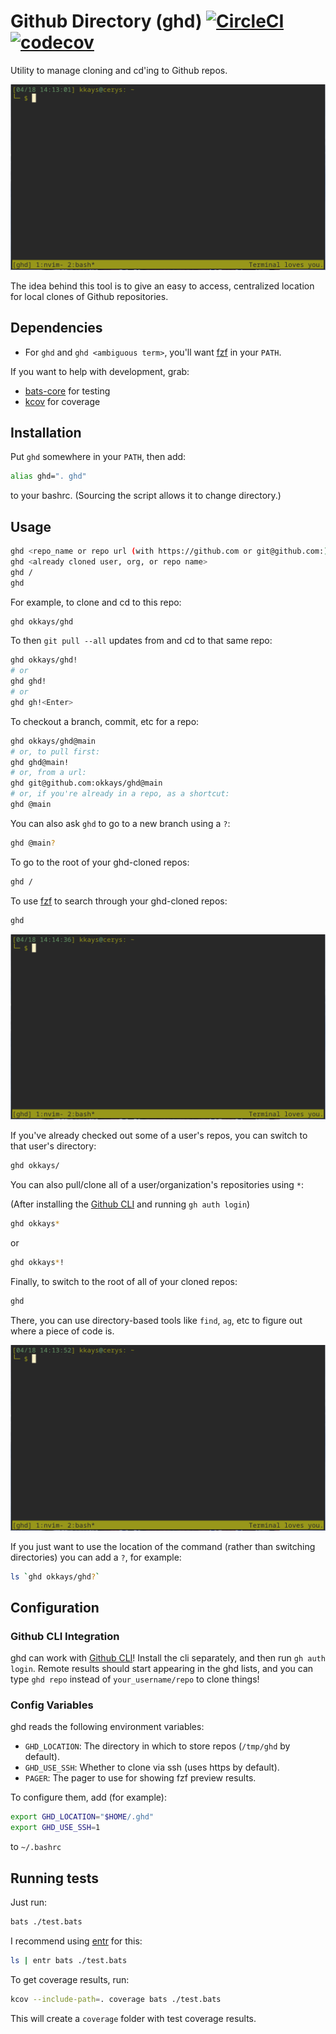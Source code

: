 # Github Directory (ghd) [![CircleCI](https://circleci.com/gh/okkays/ghd.svg?style=shield)](https://circleci.com/gh/okkays/ghd) [![codecov](https://codecov.io/gh/okkays/ghd/branch/master/graph/badge.svg)](https://codecov.io/gh/okkays/ghd)

Utility to manage cloning and cd'ing to Github repos.

![Animated example of ghding a couple disparate repos](ghd.gif)

The idea behind this tool is to give an easy to access, centralized location for local clones of Github repositories.

## Dependencies

- For `ghd` and `ghd <ambiguous term>`, you'll want [fzf](https://github.com/junegunn/fzf) in your `PATH`.

If you want to help with development, grab:

- [bats-core](https://github.com/bats-core/bats-core#installation) for testing
- [kcov](http://simonkagstrom.github.io/kcov/index.html) for coverage

## Installation

Put `ghd` somewhere in your `PATH`, then add:

```bash
alias ghd=". ghd"
```

to your bashrc. (Sourcing the script allows it to change directory.)

## Usage

```bash
ghd <repo_name or repo url (with https://github.com or git@github.com:)>
ghd <already cloned user, org, or repo name>
ghd /
ghd
```

For example, to clone and cd to this repo:

```bash
ghd okkays/ghd
```

To then `git pull --all` updates from and cd to that same repo:

```bash
ghd okkays/ghd!
# or
ghd ghd!
# or
ghd gh!<Enter>
```

To checkout a branch, commit, etc for a repo:

```bash
ghd okkays/ghd@main
# or, to pull first:
ghd ghd@main!
# or, from a url:
ghd git@github.com:okkays/ghd@main
# or, if you're already in a repo, as a shortcut:
ghd @main
```

You can also ask `ghd` to go to a new branch using a `?`:

```bash
ghd @main?
```

To go to the root of your ghd-cloned repos:

```bash
ghd /
```

To use [fzf](https://github.com/junegunn/fzf) to search through your ghd-cloned repos:

```bash
ghd
```

![Animated example of using ghd results in a fzf list](ghd_fzf.gif)

If you've already checked out some of a user's repos, you can switch to that user's directory:

```bash
ghd okkays/
```

You can also pull/clone all of a user/organization's repositories using `*`:

(After installing the [Github CLI](https://github.com/cli/cli) and running `gh auth login`)

```bash
ghd okkays*
```

or

```bash
ghd okkays*!
```

Finally, to switch to the root of all of your cloned repos:

```bash
ghd
```

There, you can use directory-based tools like `find`, `ag`, etc to figure out where a piece of code is.

![Animated example of using ag with ghd](ghd_ag.gif)

If you just want to use the location of the command (rather than switching directories) you can add a `?`, for example:

```bash
ls `ghd okkays/ghd?`
```

## Configuration

### Github CLI Integration

ghd can work with [Github CLI](https://github.com/cli/cli)!  Install the cli separately, and then run `gh auth login`.  Remote results should start appearing in the ghd lists, and you can type `ghd repo` instead of `your_username/repo` to clone things!

### Config Variables

ghd reads the following environment variables:

- `GHD_LOCATION`: The directory in which to store repos (`/tmp/ghd` by default).
- `GHD_USE_SSH`: Whether to clone via ssh (uses https by default).
- `PAGER`: The pager to use for showing fzf preview results.

To configure them, add (for example):

```bash
export GHD_LOCATION="$HOME/.ghd"
export GHD_USE_SSH=1
```

to `~/.bashrc`

## Running tests

Just run:

```bash
bats ./test.bats
```

I recommend using [entr](http://eradman.com/entrproject/) for this:

```bash
ls | entr bats ./test.bats
```

To get coverage results, run:

```bash
kcov --include-path=. coverage bats ./test.bats
```

This will create a `coverage` folder with test coverage results.
